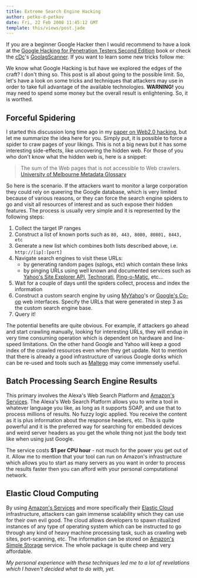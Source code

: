 ```yaml
---
title: Extreme Search Engine Hacking
author: petko-d-petkov
date: Fri, 22 Feb 2008 11:45:12 GMT
template: this/views/post.jade
---
```


If you are a beginner Google Hacker then I would recommend to have a look at the [Google Hacking for Penetration Testers Second Edition](/blog/google-hacking-for-penetration-testers-second-edition/) book or check the [cDc](http://www.cultdeadcow.com/)'s [GoolagScanner](http://goolag.org/). If you want to learn some new tricks follow me:

We know what Google Hacking is but have we explored the edges of the craft? I don't thing so. This post is all about going to the possible limit. So, let's have a look on some tricks and techniques that attackers may use in order to take full advantage of the available technologies. **WARNING!** you may need to spend some money but the overall result is enlightening. So, it is worthed.

## Forceful Spidering

I started this discussion long time ago in my [paper on Web2.0 hacking](/blog/for-my-next-trick-hacking-web20), but let me summarize the idea here for you. Simply put, it is possible to force a spider to craw pages of your likings. This is not a big news but it has some interesting side-effects, like uncovering the hidden web. For those of you who don't know what the hidden web is, here is a snippet:

> The sum of the Web pages that is not accessible to Web crawlers.[ University of Melbourne Metadata Glossary](http://www.infodiv.unimelb.edu.au/metadata/glossary.html)

So here is the scenario. If the attackers want to monitor a large corporation they could rely on queering the Google database, which is very limited because of various reasons, or they can force the search engine spiders to go and visit all resources of interest and as such expose their hidden features. The process is usually very simple and it is represented by the following steps:

1. Collect the target IP ranges
2. Construct a list of known ports such as `80, 443, 8080, 80801, 8443, etc`
3. Generate a new list which combines both lists described above, i.e. `http://[ip]:[port]`
4. Navigate search engines to visit these URLs:
	* by generating random pages (splogs, etc) which contain these links
	* by pinging URLs using well known and documented services such as [Yahoo's Site Explorer API](http://developer.yahoo.com/search/siteexplorer/), [Technorati](http://technorati.com/), [Ping-o-Matic](http://pingomatic.com/), etc...
5. Wait for a couple of days until the spiders collect, process and index the information
6. Construct a custom search engine by using [MyYahoo](http://my.yahoo.com/)'s or [Google's Co-op](http://google.com/coop) web interfaces. Specify the URLs that were generated in step 3 as the custom search engine base.
7. Query it!

The potential benefits are quite obvious. For example, if attackers go ahead and start crawling manually, looking for interesting URLs, they will endup in very time consuming operation which is dependent on hardware and line-speed limitations. On the other hand Google and Yahoo will keep a good index of the crawled resources even when they get update. Not to mention that there is already a good infrastructure of various Google dorks which can be re-used and tools such as [Maltego](http://www.paterva.com/web2/Maltego/maltego.html) may come immensely useful.

## Batch Processing Search Engine Results

This primary involves the Alexa's Web Search Platform and [Amazon's Services](http://aws.amazon.com/). The Alexa's Web Search Platform allows you to write a tool in whatever language you like, as long as it supports SOAP, and use that to process millions of results. No fuzzy logic applied. You receive the content as it is plus information about the response headers, etc. This is quite powerful and it is the preferred way for searching for embedded devices and weird server headers as you get the whole thing not just the body text like when using just Google.

The service costs **$1 per CPU hour** - not much for the power you get out of it. Allow me to mention that your tool can run on Amazon's infrastructure which allows you to start as many servers as you want in order to process the results faster then you can afford with your personal computational network.

## Elastic Cloud Computing

By using [Amazon's Services](http://aws.amazon.com/) and more specifically their [Elastic Cloud](http://aws.amazon.com/ec2) infrastructure, attackers can gain immense scalability which they can use for their own evil good. The cloud allows developers to spawn ritualized instances of any type of operating system which can be instructed to go through any kind of heavy machine processing task, such as crawling web sites, port-scanning, etc. The information can be stored on [Amazon's Simple Storage](http://aws.amazon.com/s3) service. The whole package is quite cheep and very affordable.

_My personal experience with these techniques led me to a lot of revelations which I haven't decided what to do with, yet._

